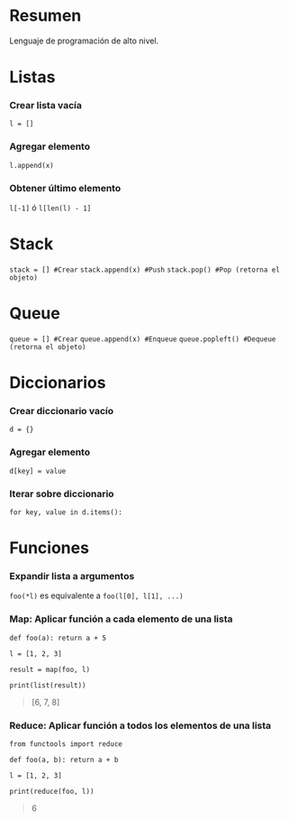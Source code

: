 # Resumen
Lenguaje de programación de alto nivel.
# Listas
### Crear lista vacía
`l = []`
### Agregar elemento
`l.append(x)`
### Obtener último elemento
`l[-1]` ó `l[len(l) - 1]`
# Stack
`stack = [] #Crear`
`stack.append(x) #Push`
`stack.pop() #Pop (retorna el objeto)`
# Queue
`queue = [] #Crear`
`queue.append(x) #Enqueue`
`queue.popleft() #Dequeue (retorna el objeto)`
# Diccionarios
### Crear diccionario vacío
`d = {}`
### Agregar elemento
`d[key] = value`
### Iterar sobre diccionario
`for key, value in d.items():`
# Funciones
### Expandir lista a argumentos
`foo(*l)` es equivalente a `foo(l[0], l[1], ...)`
### Map: Aplicar función a cada elemento de una lista

`def foo(a): return a + 5`

`l = [1, 2, 3]`

`result = map(foo, l)`

`print(list(result))`

>[6, 7, 8]

### Reduce: Aplicar función a todos los elementos de una lista
`from functools import reduce`

`def foo(a, b): return a + b`

`l = [1, 2, 3] `

`print(reduce(foo, l))`

> 6
